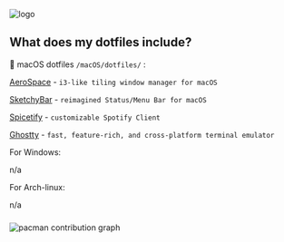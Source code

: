 ![logo](https://i.postimg.cc/vT66CFcW/Screenshot-2025-05-26-at-7-47-42-PM.png)

## What does my dotfiles include?

 macOS dotfiles `/macOS/dotfiles/` :

[AeroSpace](https://nikitabobko.github.io/AeroSpace/guide) - `i3-like tiling window manager for macOS`

[SketchyBar](https://github.com/FelixKratz/SketchyBar) - `reimagined Status/Menu Bar for macOS`

[Spicetify](https://spicetify.app/) - `customizable Spotify Client`

[Ghostty](https://ghostty.org/) - `fast, feature-rich, and cross-platform terminal emulator`

For Windows:

n/a

For Arch-linux:

n/a

###

<picture>
  <source media="(prefers-color-scheme: dark)" srcset="https://raw.githubusercontent.com/PanlUvme/PanlUvme/output/pacman-contribution-graph-dark.svg">
  <source media="(prefers-color-scheme: light)" srcset="https://raw.githubusercontent.com/PanlUvme/PanlUvme/output/pacman-contribution-graph.svg">
  <img alt="pacman contribution graph" src="https://raw.githubusercontent.com/PanlUvme/PanlUvme/output/pacman-contribution-graph.svg">
</picture>

###
